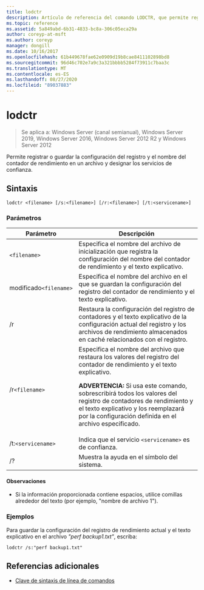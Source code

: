 ```yaml
---
title: lodctr
description: Artículo de referencia del comando LODCTR, que permite registrar o guardar la configuración del registro y el nombre del contador de rendimiento en un archivo y designar servicios de confianza.
ms.topic: reference
ms.assetid: 5a849abd-6b31-4833-bc8a-306c05eca29a
author: coreyp-at-msft
ms.author: coreyp
manager: dongill
ms.date: 10/16/2017
ms.openlocfilehash: 61b449678fae62e0909d19b8cae8411102898bd8
ms.sourcegitcommit: 96d46c702e7a9c3a321bbbb5284f73911c7baa3c
ms.translationtype: MT
ms.contentlocale: es-ES
ms.lasthandoff: 08/27/2020
ms.locfileid: "89037883"
---
```

# <a name="lodctr"></a>lodctr

> Se aplica a: Windows Server (canal semianual), Windows Server 2019, Windows Server 2016, Windows Server 2012 R2 y Windows Server 2012

Permite registrar o guardar la configuración del registro y el nombre del contador de rendimiento en un archivo y designar los servicios de confianza.

## <a name="syntax"></a>Sintaxis

```
lodctr <filename> [/s:<filename>] [/r:<filename>] [/t:<servicename>]
```

### <a name="parameters"></a>Parámetros

| Parámetro | Descripción |
| --------- | ----------- |
| `<filename>` | Especifica el nombre del archivo de inicialización que registra la configuración del nombre del contador de rendimiento y el texto explicativo. |
| modificado`<filename>` | Especifica el nombre del archivo en el que se guardan la configuración del registro del contador de rendimiento y el texto explicativo. |
| /r | Restaura la configuración del registro de contadores y el texto explicativo de la configuración actual del registro y los archivos de rendimiento almacenados en caché relacionados con el registro. |
| /r`<filename>` | Especifica el nombre del archivo que restaura los valores del registro del contador de rendimiento y el texto explicativo.<p>**ADVERTENCIA:** Si usa este comando, sobrescribirá todos los valores del registro de contadores de rendimiento y el texto explicativo y los reemplazará por la configuración definida en el archivo especificado. |
| /t:`<servicename>` | Indica que el servicio `<servicename>` es de confianza. |
| /? | Muestra la ayuda en el símbolo del sistema. |

#### <a name="remarks"></a>Observaciones

- Si la información proporcionada contiene espacios, utilice comillas alrededor del texto (por ejemplo, "nombre de archivo 1").

### <a name="examples"></a>Ejemplos

Para guardar la configuración del registro de rendimiento actual y el texto explicativo en el archivo *"perf backup1.txt"*, escriba:

```
lodctr /s:"perf backup1.txt"
```

## <a name="additional-references"></a>Referencias adicionales

- [Clave de sintaxis de línea de comandos](command-line-syntax-key.md)
